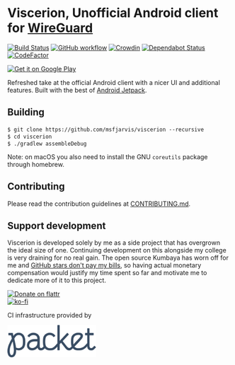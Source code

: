 # Viscerion, Unofficial Android client for [WireGuard](https://www.wireguard.com/)

[![Build Status](https://build.msfjarvis.dev/api/badges/msfjarvis/viscerion/status.svg)](https://build.msfjarvis.dev/msfjarvis/viscerion) [![GitHub workflow](https://github.com/msfjarvis/viscerion/workflows/CI%20builds/badge.svg)](https://github.com/msfjarvis/viscerion/actions) [![Crowdin](https://d322cqt584bo4o.cloudfront.net/viscerion/localized.svg)](https://crowdin.com/project/viscerion) [![Dependabot Status](https://api.dependabot.com/badges/status?host=github&repo=msfjarvis/viscerion)](https://dependabot.com) [![CodeFactor](https://www.codefactor.io/repository/github/msfjarvis/viscerion/badge)](https://www.codefactor.io/repository/github/msfjarvis/viscerion)

<a href='https://play.google.com/store/apps/details?id=me.msfjarvis.viscerion&utm_source=GitHub&pcampaignid=MKT-Other-global-all-co-prtnr-py-PartBadge-Mar2515-1'><img alt='Get it on Google Play' src='https://play.google.com/intl/en_us/badges/images/generic/en_badge_web_generic.png' width="200px"/></a>

Refreshed take at the official Android client with a nicer UI and additional features. Built with the best of [Android Jetpack](https://developer.android.com/jetpack/).

## Building

```
$ git clone https://github.com/msfjarvis/viscerion --recursive
$ cd viscerion
$ ./gradlew assembleDebug
```

Note: on macOS you also need to install the GNU `coreutils` package through homebrew.

## Contributing

Please read the contribution guidelines at [CONTRIBUTING.md](CONTRIBUTING.md).

## Support development

Viscerion is developed solely by me as a side project that has overgrown the ideal size of one. Continuing development on this alongside my college is very draining for no real gain. The open source Kumbaya has worn off for me and [GitHub stars don't pay my bills](https://medium.com/@kitze/github-stars-wont-pay-your-rent-8b348e12baed), so having actual monetary compensation would justify my time spent so far and motivate me to dedicate more of it to this project.

[![Donate on flattr](https://img.shields.io/badge/Donate%20on-flattr-brightgreen.svg?style=flat)](https://flattr.com/@msfjarvis)
<br />
[![ko-fi](https://www.ko-fi.com/img/githubbutton_sm.svg)](https://ko-fi.com/L4L61438E)

CI infrastructure provided by

<a href='https://www.packet.net'><img alt='Packet' src='.github/Packet_logo_color.png' width='200px'/></a>

